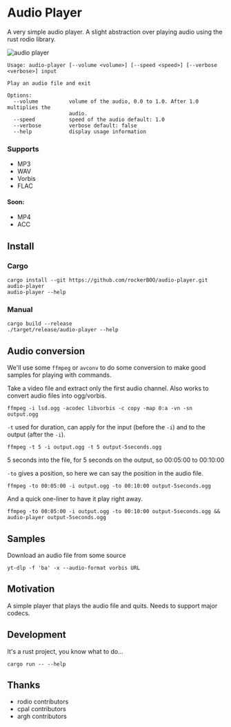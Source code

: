 # Audio Player

A very simple audio player. A slight abstraction over playing audio using the rust rodio library.

![audio player](https://user-images.githubusercontent.com/15027/204183992-75d37b56-6702-4047-9bee-c206d94088f7.png)

```
Usage: audio-player [--volume <volume>] [--speed <speed>] [--verbose <verbose>] input

Play an audio file and exit

Options:
  --volume          volume of the audio, 0.0 to 1.0. After 1.0 multiplies the
                    audio.
  --speed           speed of the audio default: 1.0
  --verbose         verbose default: false
  --help            display usage information
```

### Supports

- MP3
- WAV
- Vorbis
- FLAC

#### Soon:

- MP4
- ACC

## Install

### Cargo

```
cargo install --git https://github.com/rockerBOO/audio-player.git audio-player
audio-player --help
```

### Manual

```
cargo build --release
./target/release/audio-player --help
```

## Audio conversion

We'll use some `ffmpeg` or `avconv` to do some conversion to make good samples for playing with commands.

Take a video file and extract only the first audio channel. Also works to convert audio files into ogg/vorbis.

```
ffmpeg -i lsd.ogg -acodec libvorbis -c copy -map 0:a -vn -sn output.ogg
```

`-t` used for duration, can apply for the input (before the `-i`) and to the output (after the `-i`).

```
ffmpeg -t 5 -i output.ogg -t 5 output-5seconds.ogg
```

5 seconds into the file, for 5 seconds on the output, so 00:05:00 to 00:10:00

`-to` gives a position, so here we can say the position in the audio file.

```
ffmpeg -to 00:05:00 -i output.ogg -to 00:10:00 output-5seconds.ogg
```

And a quick one-liner to have it play right away.

```
ffmpeg -to 00:05:00 -i output.ogg -to 00:10:00 output-5seconds.ogg && audio-player output-5seconds.ogg
```

## Samples

Download an audio file from some source

```
yt-dlp -f 'ba' -x --audio-format vorbis URL
```

## Motivation

A simple player that plays the audio file and quits. Needs to support major codecs.

## Development

It's a rust project, you know what to do...

```
cargo run -- --help
```

## Thanks

- rodio contributors
- cpal contributors
- argh contributors
